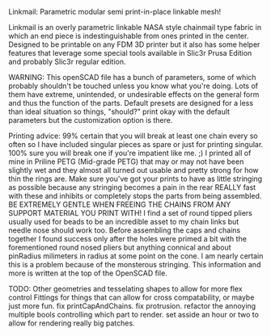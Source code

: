 Linkmail: Parametric modular semi print-in-place linkable mesh!

Linkmail is an overly parametric linkable NASA style chainmail type fabric in which an end piece is indestinguishable from ones printed in the center. Designed to be printable on any FDM 3D printer but it also has some helper features that leverage some special tools available in Slic3r Prusa Edition and probably Slic3r regular edition.

WARNING: This openSCAD file has a bunch of parameters, some of which probably shouldn't be touched unless you know what you're doing. Lots of them have extreme, unintended, or undesirable effects on the general form and thus the function of the parts. Default presets are designed for a less than ideal situation so things, "should?" print okay with the default parameters but the customization option is there.

Printing advice:
	99% certain that you will break at least one chain every so often so I have included singular pieces as spare or just for printing singular. 100% sure you will break one if you're impatient like me. ;)
	I printed all of mine in Priline PETG (Mid-grade PETG) that may or may not have been slightly wet and they almost all turned out usable and pretty strong for how thin the rings are.
	Make sure you've got your prints to have as little stringing as possible because any stringing becomes a pain in the rear REALLY fast with these and inhibits or completely stops the parts from being assembled.
	BE EXTREMELY GENTLE WHEN FREEING THE CHAINS FROM ANY SUPPORT MATERIAL YOU PRINT WITH! I find a set of round tipped pliers usually used for beads to be an incredible asset to my chain links but needle nose should work too.
	Before assembling the caps and chains together I found success only after the holes were primed a bit with the forementioned round nosed pliers but anything connical and about pinRadius milimeters in radius at some point on the cone. I am nearly certain this is a problem because of the monsterous stringing.
	This information and more is written at the top of the OpenSCAD file.

TODO:
	Other geometries and tesselating shapes to allow for more flex control
	Fittings for things that can allow for cross compatability, or maybe just more fun.
	fix printCapAndChains.
	fix protrusion.
	refactor the annoying multiple bools controlling which part to render.
	set asside an hour or two to allow for rendering really big patches.

